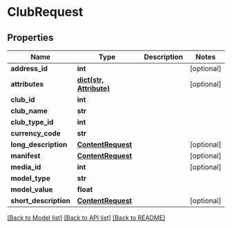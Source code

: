 # ClubRequest

## Properties
Name | Type | Description | Notes
------------ | ------------- | ------------- | -------------
**address_id** | **int** |  | [optional] 
**attributes** | [**dict(str, Attribute)**](Attribute.md) |  | [optional] 
**club_id** | **int** |  | 
**club_name** | **str** |  | 
**club_type_id** | **int** |  | 
**currency_code** | **str** |  | 
**long_description** | [**ContentRequest**](ContentRequest.md) |  | [optional] 
**manifest** | [**ContentRequest**](ContentRequest.md) |  | [optional] 
**media_id** | **int** |  | [optional] 
**model_type** | **str** |  | 
**model_value** | **float** |  | 
**short_description** | [**ContentRequest**](ContentRequest.md) |  | [optional] 

[[Back to Model list]](../README.md#documentation-for-models) [[Back to API list]](../README.md#documentation-for-api-endpoints) [[Back to README]](../README.md)

